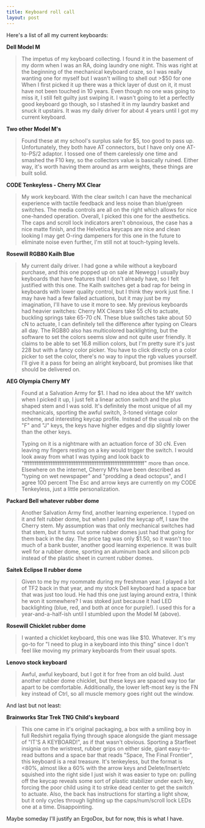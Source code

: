 ```yaml
---
title: Keyboard roll call
layout: post
---
```


Here's a list of all my current keyboards:

**Dell Model M**

> The impetus of my keyboard collecting.
> I found it in the basement of my dorm when I was an RA, doing laundry one night.
> This was right at the beginning of the mechanical keyboard craze, so I was really wanting one for myself but I wasn't willing to shell out >$50 for one
> When I first picked it up there was a thick layer of dust on it, it must have not been touched in 10 years.
> Even though no one was going to miss it, I still felt guilty just swiping it.
> I wasn't going to let a perfectly good keyboard go though, so I stashed it in my laundry basket and snuck it upstairs.
> It was my daily driver for about 4 years until I got my current keyboard.

**Two other Model M's**

> Found these at my school's surplus sale for $5, too good to pass up.
> Unfortunately, they both have AT connectors, but I have only one AT-to-PS/2 adaptor.
> I tossed one of them carelessly one time and smashed the F10 key, so the collectors value is basically ruined.
> Either way, it's worth having them around as arm weights, these things are built solid.

**CODE Tenkeyless - Cherry MX Clear**

> My work keyboard.
> With the clear switch I can have the mechanical experience with tactile feedback and less noise than blue/green switches.
> The media controls are all on the right which allows for nice one-handed operation.
> Overall, I picked this one for the aesthetics.
> The caps and scroll lock indicators aren't obnoxious, the case has a nice matte finish, and the Helvetica keycaps are nice and clean looking
> I may get O-ring dampeners for this one in the future to eliminate noise even further, I'm still not at touch-typing levels.

**Rosewill RGB80 Kailh Blue**

> My current daily driver.
> I had gone a while without a keyboard purchase, and this one popped up on sale at Newegg
> I usually buy keyboards that have features that I don't already have, so I felt justified with this one.
> The Kailh switches get a bad rap for being in keyboards with lower quality control, but I think they work just fine.
> I may have had a few failed actuations, but it may just be my imagination, I'll have to use it more to see.
> My previous keyboards had heavier switches:
> Cherry MX Clears take 55 cN to actuate, buckling springs take 65-70 cN.
> These blue switches take about 50 cN to actuate, I can definitely tell the difference after typing on Clears all day.
> The RGB80 also has multicolored backlighting, but the software to set the colors seems slow and not quite user friendly.
> It claims to be able to set 16.8 million colors, but I'm pretty sure it's just 228 but with a fancy color picker.
> You have to click directly on a color picker to set the color, there's no way to input the rgb values yourself.
> I'll give it a pass for being an alright keyboard, but promises like that should be delivered on.

**AEG Olympia Cherry MY**

> Found at a Salvation Army for $1.
> I had no idea about the MY switch when I picked it up, I just felt a linear action switch and the plus shaped stem and I was sold.
> It's definitely the most unique of all my mechanicals, sporting the awful switch, 3-toned vintage color scheme, and interesting keycap profile.
> Instead of the usual nib on the "F" and "J" keys, the keys have higher edges and dip slightly lower than the other keys.
> 
> Typing on it is a nightmare with an actuation force of 30 cN.
> Even leaving my fingers resting on a key would trigger the switch. 
> I would look away from what I was typing and look back to "ffffffffffffffffffffffffffffffffffffffffffffffffffffffffffffffffffff" more than once.
> Elsewhere on the internet, Cherry MYs have been described as "typing on wet newspaper" and "prodding a dead octopus", and I agree 100 percent
> The Esc and arrow keys are currently on my CODE Tenkeyless, just a little personalization.

**Packard Bell whatever rubber dome**

> Another Salvation Army find, another learning experience.
> I typed on it and felt rubber dome, but when I pulled the keycap off, I saw the Cherry stem.
> My assumption was that only mechanical switches had that stem, but it turns out some rubber domes just had that going for them back in the day.
> The price tag was only $1.50, so it wasn't too much of a bank buster, another good learning experience.
> It was built well for a rubber dome, sporting an aluminum back and silicon pcb instead of the plastic sheet in current rubber domes.

**Saitek Eclipse II rubber dome**

> Given to me by my roommate during my freshman year.
> I played a lot of TF2 back in that year, and my stock Dell keyboard had a space bar that was just too loud.
> He had this one just laying around extra, I think he won it somewhere?
> I was stoked just because it had LED backlighting (blue, red, and both at once for purple!).
> I used this for a year-and-a-half-ish until I stumbled upon the Model M (above).

**Rosewill Chicklet rubber dome**

> I wanted a chicklet keyboard, this one was like $10.  Whatever.
> It's my go-to for "I need to plug in a keyboard into this thing" since I don't feel like moving my primary keyboards from their usual spots.

**Lenovo stock keyboard**

> Awful, awful keyboard, but I got it for free from an old build.
> Just another rubber dome chicklet, but these keys are spaced way too far apart to be comfortable.
> Additionally, the lower left-most key is the FN key instead of Ctrl, so all muscle memory goes right out the window.

And last but not least:

**Brainworks Star Trek TNG Child's keyboard**

> This one came in it's original packaging, a box with a smiling boy in full Redshirt regalia flying through space alongside the giant message of "IT'S A KEYBOARD!", as if that wasn't obvious.
> Sporting a Starfleet insignia on the wristrest, rubber grips on either side, giant easy-to-read buttons and a space bar that reads "Space, The Final Frontier", this keyboard is a real treasure.
> It's tenkeyless, but the format is <80%, almost like a 60% with the arrow keys and Delete/Insert/etc squished into the right side
> I just wish it was easier to type on: pulling off the keycap reveals some sort of plastic stabilizer under each key, forcing the poor child using it to strike dead center to get the switch to actuate.
> Also, the back has instructions for starting a light show, but it only cycles through lighting up the caps/num/scroll lock LEDs one at a time. Disappointing.

Maybe someday I'll justify an ErgoDox, but for now, this is what I have.